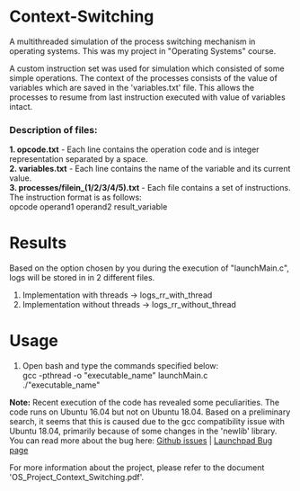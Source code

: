# Context-Switching
A multithreaded simulation of the process switching mechanism in operating systems. This was my project in "Operating Systems" course.

A custom instruction set was used for simulation which consisted of some simple operations. The context of the processes consists of the value of variables which are saved in the 'variables.txt' file. This allows the processes to resume from last instruction executed with value of variables intact.

### Description of files:
<strong>1. opcode.txt</strong> - Each line contains the operation code and is integer representation separated by a space.<br>
<strong>2. variables.txt</strong> - Each line contains the name of the variable and its current value.<br>
<strong>3. processes/filein_(1/2/3/4/5).txt</strong> - Each file contains a set of instructions.<br>
The instruction format is as follows: <br>
opcode operand1 operand2 result_variable

# Results
Based on the option chosen by you during the execution of "launchMain.c", logs will be stored in in 2 different files. 
1. Implementation with threads -> logs_rr_with_thread
2. Implementation without threads -> logs_rr_without_thread

# Usage
1. Open bash and type the commands specified below: <br/>
        gcc -pthread -o "executable_name" launchMain.c <br/>
        ./"executable_name"
    
<strong>Note:</strong> Recent execution of the code has revealed some peculiarities. The code runs on Ubuntu 16.04 but not on Ubuntu 18.04. Based on a preliminary search, it seems that this is caused due to the gcc compatibility issue with Ubuntu 18.04, primarily because of some changes in the 'newlib' library. You can read more about the bug here: [Github issues](https://github.com/travisgoodspeed/md380tools/issues/871) | [Launchpad Bug page](https://bugs.launchpad.net/gcc-arm-embedded/+bug/1772332)

For more information about the project, please refer to the document 'OS_Project_Context_Switching.pdf'.
